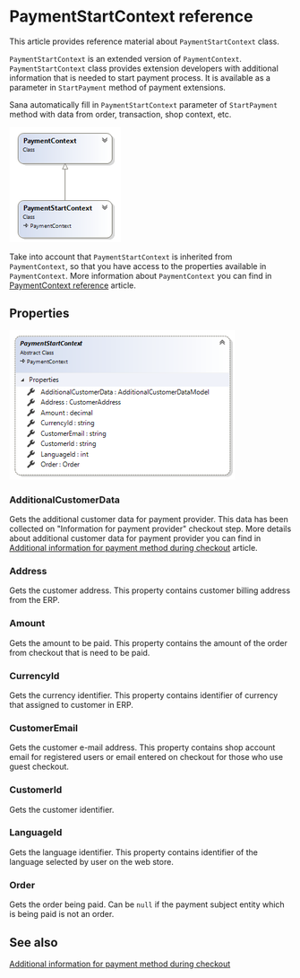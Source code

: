 ﻿# PaymentStartContext reference

This article provides reference material about `PaymentStartContext` class.

`PaymentStartContext` is an extended version of `PaymentContext`. `PaymentStartContext`
class provides extension developers with additional information that is needed to start payment
process. It is available as a parameter in `StartPayment` method of payment extensions.

Sana automatically fill in `PaymentStartContext` parameter of `StartPayment` method
with data from order, transaction, shop context, etc.

![PaymentStartContext inheritance](img/payment-start-context/inheritance.png)

Take into account that `PaymentStartContext` is inherited from `PaymentContext`, so that
you have access to the properties available in `PaymentContext`. More information about
`PaymentContext` you can find in [PaymentContext reference](payment-context.md) article.

## Properties

![PaymentStartContext class](img/payment-start-context/class.png)

### AdditionalCustomerData

Gets the additional customer data for payment provider. This data has been collected on
"Information for payment provider" checkout step. More details about additional customer data
for payment provider you can find in
[Additional information for payment method during checkout](../how-to/additional-customer-data-model.md)
article.

### Address

Gets the customer address. This property contains customer billing address from the ERP.

### Amount

Gets the amount to be paid. This property contains the amount of the order from checkout
that is need to be paid.

### CurrencyId

Gets the currency identifier. This property contains identifier of currency that assigned
to customer in ERP.

### CustomerEmail

Gets the customer e-mail address. This property contains shop account email for registered
users or email entered on checkout for those who use guest checkout.

### CustomerId

Gets the customer identifier.

### LanguageId

Gets the language identifier. This property contains identifier of the language selected
by user on the web store.

### Order

Gets the order being paid. Can be `null` if the payment subject entity which is being paid
is not an order.

## See also

[Additional information for payment method during checkout](../how-to/additional-customer-data-model.md)